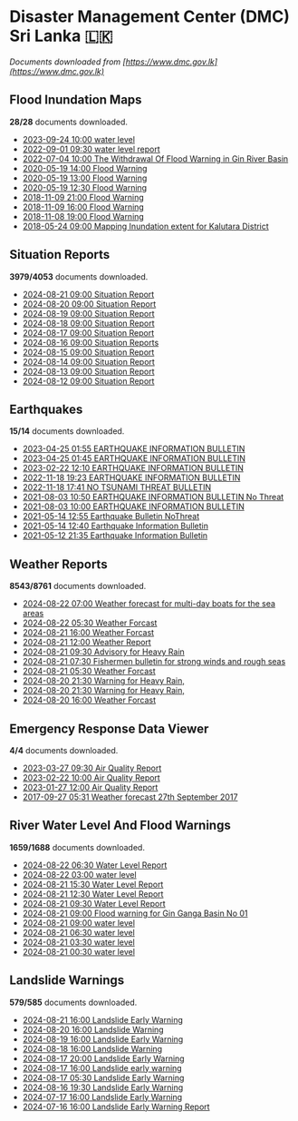 # Disaster Management Center (DMC) Sri Lanka :sri_lanka:

*Documents downloaded from [https://www.dmc.gov.lk](https://www.dmc.gov.lk)*

## Flood Inundation Maps

**28/28** documents downloaded.

* [2023-09-24 10:00 water level](data/flood-inundation-maps/20230924.1000.water-level.pdf)
* [2022-09-01 09:30 water level report](data/flood-inundation-maps/20220901.0930.water-level-report.pdf)
* [2022-07-04 10:00 The Withdrawal Of Flood Warning in Gin River Basin](data/flood-inundation-maps/20220704.1000.the-withdrawal-of-flood-warning-in-gin-river-basin.pdf)
* [2020-05-19 14:00 Flood Warning](data/flood-inundation-maps/20200519.1400.flood-warning.pdf)
* [2020-05-19 13:00 Flood Warning](data/flood-inundation-maps/20200519.1300.flood-warning.pdf)
* [2020-05-19 12:30 Flood Warning](data/flood-inundation-maps/20200519.1230.flood-warning.pdf)
* [2018-11-09 21:00 Flood Warning](data/flood-inundation-maps/20181109.2100.flood-warning.PDF)
* [2018-11-09 16:00 Flood Warning](data/flood-inundation-maps/20181109.1600.flood-warning.PDF)
* [2018-11-08 19:00 Flood Warning](data/flood-inundation-maps/20181108.1900.flood-warning.PDF)
* [2018-05-24 09:00 Mapping Inundation extent for Kalutara District](data/flood-inundation-maps/20180524.0900.mapping-inundation-extent-for-kalutara-district.pdf)

## Situation Reports

**3979/4053** documents downloaded.

* [2024-08-21 09:00 Situation Report](data/situation-reports/20240821.0900.situation-report.pdf)
* [2024-08-20 09:00 Situation Report](data/situation-reports/20240820.0900.situation-report.pdf)
* [2024-08-19 09:00 Situation Report](data/situation-reports/20240819.0900.situation-report.pdf)
* [2024-08-18 09:00 Situation Report](data/situation-reports/20240818.0900.situation-report.pdf)
* [2024-08-17 09:00 Situation Report](data/situation-reports/20240817.0900.situation-report.pdf)
* [2024-08-16 09:00 Situation Reports](data/situation-reports/20240816.0900.situation-reports.pdf)
* [2024-08-15 09:00 Situation Report](data/situation-reports/20240815.0900.situation-report.pdf)
* [2024-08-14 09:00 Situation Report](data/situation-reports/20240814.0900.situation-report.pdf)
* [2024-08-13 09:00 Situation Report](data/situation-reports/20240813.0900.situation-report.pdf)
* [2024-08-12 09:00 Situation Report](data/situation-reports/20240812.0900.situation-report.pdf)

## Earthquakes

**15/14** documents downloaded.

* [2023-04-25 01:55 EARTHQUAKE INFORMATION BULLETIN](data/earthquakes/20230425.0155.earthquake-information-bulletin.pdf)
* [2023-04-25 01:45 EARTHQUAKE INFORMATION BULLETIN](data/earthquakes/20230425.0145.earthquake-information-bulletin.pdf)
* [2023-02-22 12:10 EARTHQUAKE INFORMATION BULLETIN](data/earthquakes/20230222.1210.earthquake-information-bulletin.pdf)
* [2022-11-18 19:23 EARTHQUAKE INFORMATION BULLETIN](data/earthquakes/20221118.1923.earthquake-information-bulletin.pdf)
* [2022-11-18 17:41 NO TSUNAMI THREAT BULLETIN](data/earthquakes/20221118.1741.no-tsunami-threat-bulletin.pdf)
* [2021-08-03 10:50 EARTHQUAKE INFORMATION BULLETIN No Threat](data/earthquakes/20210803.1050.earthquake-information-bulletin-no-threat.pdf)
* [2021-08-03 10:00 EARTHQUAKE INFORMATION BULLETIN](data/earthquakes/20210803.1000.earthquake-information-bulletin.pdf)
* [2021-05-14 12:55 Earthquake Bulletin NoThreat](data/earthquakes/20210514.1255.earthquake-bulletin-nothreat.pdf)
* [2021-05-14 12:40 Earthquake Information Bulletin](data/earthquakes/20210514.1240.earthquake-information-bulletin.pdf)
* [2021-05-12 21:35 Earthquake Information Bulletin](data/earthquakes/20210512.2135.earthquake-information-bulletin.pdf)

## Weather Reports

**8543/8761** documents downloaded.

* [2024-08-22 07:00 Weather forecast for multi-day boats for the sea areas](data/weather-reports/20240822.0700.weather-forecast-for-multiday-boats-for-the-sea-areas.pdf)
* [2024-08-22 05:30 Weather Forcast](data/weather-reports/20240822.0530.weather-forcast.pdf)
* [2024-08-21 16:00 Weather Forcast](data/weather-reports/20240821.1600.weather-forcast.pdf)
* [2024-08-21 12:00 Weather Report](data/weather-reports/20240821.1200.weather-report.pdf)
* [2024-08-21 09:30 Advisory for Heavy Rain](data/weather-reports/20240821.0930.advisory-for-heavy-rain.pdf)
* [2024-08-21 07:30 Fishermen bulletin for strong winds and rough seas](data/weather-reports/20240821.0730.fishermen-bulletin-for-strong-winds-and-rough-seas.pdf)
* [2024-08-21 05:30 Weather Forcast](data/weather-reports/20240821.0530.weather-forcast.pdf)
* [2024-08-20 21:30 Warning for Heavy Rain,](data/weather-reports/20240820.2130.warning-for-heavy-rain.pdf)
* [2024-08-20 21:30 Warning for Heavy Rain,](data/weather-reports/20240820.2130.warning-for-heavy-rain.pdf)
* [2024-08-20 16:00 Weather Forcast](data/weather-reports/20240820.1600.weather-forcast.pdf)

## Emergency Response Data Viewer

**4/4** documents downloaded.

* [2023-03-27 09:30 Air Quality Report](data/emergency-response-data-viewer/20230327.0930.air-quality-report.pdf)
* [2023-02-22 10:00 Air Quality Report](data/emergency-response-data-viewer/20230222.1000.air-quality-report.pdf)
* [2023-01-27 12:00 Air Quality Report](data/emergency-response-data-viewer/20230127.1200.air-quality-report.pdf)
* [2017-09-27 05:31 Weather forecast 27th September 2017](data/emergency-response-data-viewer/20170927.0531.weather-forecast-27th-september-2017.pdf)

## River Water Level And Flood Warnings

**1659/1688** documents downloaded.

* [2024-08-22 06:30 Water Level Report](data/river-water-level-and-flood-warnings/20240822.0630.water-level-report.jpg)
* [2024-08-22 03:00 water level](data/river-water-level-and-flood-warnings/20240822.0300.water-level.jpg)
* [2024-08-21 15:30 Water Level Report](data/river-water-level-and-flood-warnings/20240821.1530.water-level-report.jpg)
* [2024-08-21 12:30 Water Level Report](data/river-water-level-and-flood-warnings/20240821.1230.water-level-report.jpg)
* [2024-08-21 09:30 Water Level Report](data/river-water-level-and-flood-warnings/20240821.0930.water-level-report.jpg)
* [2024-08-21 09:00 Flood warning for Gin Ganga Basin  No 01](data/river-water-level-and-flood-warnings/20240821.0900.flood-warning-for-gin-ganga-basin-no-01.pdf)
* [2024-08-21 09:00 water level](data/river-water-level-and-flood-warnings/20240821.0900.water-level.jpg)
* [2024-08-21 06:30 water level](data/river-water-level-and-flood-warnings/20240821.0630.water-level.jpg)
* [2024-08-21 03:30 water level](data/river-water-level-and-flood-warnings/20240821.0330.water-level.jpg)
* [2024-08-21 00:30 water level](data/river-water-level-and-flood-warnings/20240821.0030.water-level.jpg)

## Landslide Warnings

**579/585** documents downloaded.

* [2024-08-21 16:00 Landslide Early Warning](data/landslide-warnings/20240821.1600.landslide-early-warning.pdf)
* [2024-08-20 16:00 Landslide Warning](data/landslide-warnings/20240820.1600.landslide-warning.pdf)
* [2024-08-19 16:00 Landslide Early Warning](data/landslide-warnings/20240819.1600.landslide-early-warning.pdf)
* [2024-08-18 16:00 Landslide Warning](data/landslide-warnings/20240818.1600.landslide-warning.pdf)
* [2024-08-17 20:00 Landslide Early Warning](data/landslide-warnings/20240817.2000.landslide-early-warning.pdf)
* [2024-08-17 16:00 Landslide early warning](data/landslide-warnings/20240817.1600.landslide-early-warning.pdf)
* [2024-08-17 05:30 Landslide Early Warning](data/landslide-warnings/20240817.0530.landslide-early-warning.pdf)
* [2024-08-16 19:30 Landslide Early Warning](data/landslide-warnings/20240816.1930.landslide-early-warning.pdf)
* [2024-07-17 16:00 Landslide Early Warning](data/landslide-warnings/20240717.1600.landslide-early-warning.pdf)
* [2024-07-16 16:00 Landslide Early Warning Report](data/landslide-warnings/20240716.1600.landslide-early-warning-report.pdf)
